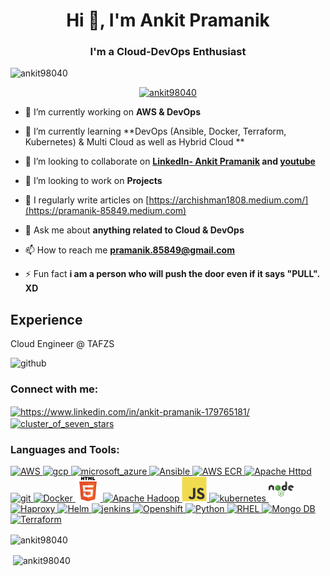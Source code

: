 <h1 align="center">Hi 👋, I'm Ankit Pramanik</h1>
<h3 align="center">I'm a Cloud-DevOps Enthusiast</h3>


<p align="left"> <img src="https://komarev.com/ghpvc/?username=ankit98040&label=Profile%20views&color=0e75b6&style=flat" alt="ankit98040" /> </p>

<p align="center"> <a href="https://github.com/ryo-ma/github-profile-trophy"><img src="https://github-profile-trophy.vercel.app/?username=ankit98040&theme=dracula" alt="ankit98040" /></a> </p>

- 🔭 I’m currently working on **AWS & DevOps**

- 🌱 I’m currently learning **DevOps (Ansible, Docker, Terraform, Kubernetes) & Multi Cloud as well as Hybrid Cloud **

- 👯 I’m looking to collaborate on **[LinkedIn- Ankit Pramanik](https://www.linkedin.com/in/ankit-pramanik-179765181/) and [youtube](https://www.youtube.com/channel/UCqZ-9yBJFBL6Di7xV6IxZ_g)**

- 🤝 I’m looking to work on **Projects**

- 📝 I regularly write articles on [https://archishman1808.medium.com/](https://pramanik-85849.medium.com)

- 💬 Ask me about **anything related to Cloud & DevOps**

- 📫 How to reach me **pramanik.85849@gmail.com**

- ⚡ Fun fact **i am a person who will push the door even if it says "PULL". XD**

## Experience

Cloud Engineer @ TAFZS

![github](https://user-images.githubusercontent.com/71402528/106022694-225cfd80-60ec-11eb-9d3d-78cf6bf8d2ef.gif)

<h3 align="left">Connect with me:</h3>
<p align="left">
<a href="https://www.linkedin.com/in/ankit-pramanik-179765181/" target="blank"><img align="center" src="https://cdn.jsdelivr.net/npm/simple-icons@3.0.1/icons/linkedin.svg" alt="https://www.linkedin.com/in/ankit-pramanik-179765181/" height="30" width="40" /></a>
<a href="https://www.instagram.com/ankit_9804/" target="blank"><img align="center" src="https://cdn.jsdelivr.net/npm/simple-icons@3.0.1/icons/instagram.svg" alt="cluster_of_seven_stars" height="30" width="40" /></a>

</p>

<h3 align="left">Languages and Tools:</h3>

<p align="left"> <a href="https://aws.amazon.com" target="_blank"> <img src="https://www.vectorlogo.zone/logos/amazon_aws/amazon_aws-icon.svg" alt="AWS" width="40" height="40"/> </a> <a href="https://cloud.google.com" target="_blank"> <img src="https://www.vectorlogo.zone/logos/google_cloud/google_cloud-icon.svg" alt="gcp" width="40" height="40"/> </a><a href="" target="_blank"> <img src="https://www.vectorlogo.zone/logos/microsoft_azure/microsoft_azure-icon.svg" alt="microsoft_azure" width="40" height="40"/> </a> <a href="" target="_blank"> <img src="https://www.vectorlogo.zone/logos/ansible/ansible-ar21.svg" alt="Ansible" width="40" height="40"/> </a> <a href="" target="_blank"> <img src="https://www.vectorlogo.zone/logos/amazon_ecs/amazon_ecs-ar21.svg" alt="AWS ECR" width="40" height="40"/> </a> <a href="" target="_blank"> <img src="https://www.vectorlogo.zone/logos/amazon_ecs/amazon_ecs-ar21.svg" alt="Apache Httpd" width="40" height="40"/> </a> <a href="https://git-scm.com/" target="_blank"> <img src="https://www.vectorlogo.zone/logos/git-scm/git-scm-icon.svg" alt="git" width="40" height="40"/> </a> <a href="" target="_blank"> <img src="https://www.vectorlogo.zone/logos/docker/docker-ar21.svg" alt="Docker" width="40" height="40"/> </a> <a href="" target="_blank"> <img src="https://raw.githubusercontent.com/devicons/devicon/master/icons/html5/html5-original-wordmark.svg" alt="html5" width="40" height="40"/> </a> <a href="" target="_blank"> <img src="https://www.vectorlogo.zone/logos/apache_hadoop/apache_hadoop-ar21.svg" alt="Apache Hadoop" width="40" height="40"/> </a> <a href="" target="_blank"> <img src="https://raw.githubusercontent.com/devicons/devicon/master/icons/javascript/javascript-original.svg" alt="javascript" width="40" height="40"/> </a> <a href="https://kubernetes.io" target="_blank"> <img src="https://www.vectorlogo.zone/logos/kubernetes/kubernetes-icon.svg" alt="kubernetes" width="40" height="40"/> </a> <a href="https://nodejs.org" target="_blank"> <img src="https://raw.githubusercontent.com/devicons/devicon/master/icons/nodejs/nodejs-original-wordmark.svg" alt="nodejs" width="40" height="40"/> </a> <a href="" target="_blank"> <img src="https://www.vectorlogo.zone/logos/haproxy/haproxy-ar21.svg" alt="Haproxy" width="40" height="40"/> </a> <a href="" target="_blank"> <img src="https://www.vectorlogo.zone/logos/helmsh/helmsh-ar21.svg" alt="Helm" width="40" height="40"/> </a><a href="" target="_blank"> <img src="https://www.vectorlogo.zone/logos/jenkins/jenkins-ar21.svg" alt="jenkins" width="40" height="40"/> </a> <a href="" target="_blank"> <img src="https://www.vectorlogo.zone/logos/openshift/openshift-ar21.svg" alt="Openshift" width="40" height="40"/> </a> <a href="" target="_blank"> <img src="https://www.vectorlogo.zone/logos/python/python-ar21.svg" alt="Python" width="40" height="40"/> </a> <a href="" target="_blank"> <img src="https://www.vectorlogo.zone/logos/redhat/redhat-ar21.svg" alt="RHEL" width="40" height="40"/> </a> <a href="" target="_blank"> <img src="https://www.vectorlogo.zone/logos/mongodb/mongodb-ar21.svg" alt="Mongo DB" width="40" height="40"/> </a> <a href="" target="_blank"> <img src="https://www.vectorlogo.zone/logos/terraformio/terraformio-ar21.svg" alt="Terraform" width="40" height="40"/> </a> </p>

<!--<a href="" target="_blank"> <img src="" alt="" width="40" height="40"/> </a> <a href="" target="_blank"> <img src="" alt="" width="40" height="40"/> </a> <a href="" target="_blank"> <img src="" alt="" width="40" height="40"/> </a>  --> 

<p><img align="center" src="https://github-readme-stats.vercel.app/api/top-langs?username=ankit98040&show_icons=true&locale=en&layout=compact" height="195" width="495" alt="ankit98040" /></p>

<p>&nbsp;<img align="center" src="https://github-readme-stats.vercel.app/api?username=ankit98040&show_icons=true&locale=en" alt="ankit98040" /></p>





